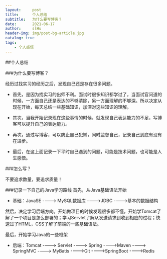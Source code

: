 ```yaml
---
layout:     post
title:      个人总结
subtitle:   为什么要写博客？
date:       2021-06-17
author:     slHu
header-img: img/post-bg-article.jpg
catalog: true
tags:
    - 个人感悟
---
```


##个人总结


###为什么要写博客？


经历过找实习的经历之后，发现自己还是存在很多问题。



- 首先，是因为找实习的出师不利。面试时很多知识都学过了，当面试官问道的时候，一方面自己还是表达的不够清除，另一方面理解的不够深。所以决定从现在开始，每天总结一些基础知识，加深对这些知识的理解。



- 其次，当我开始记录现在这些事情的时候，就发现自己表达能力的不足，写博客可以提升自己的表达能力。



- 再次，通过写博客，可以防止自己犯懒，同时监督自己，记录自己到底有没有在进步。



- 最后，在这上面记录一下平时自己遇到的问题，可能是技术问题，也可能是人生感悟。


###怎么写？

不要追求数量，要追求质量！


###记录一下自己的Java学习路线
首先，从Java基础语法开始



- 基础：JavaSE ----> MySQL数据库 ---->JDBC ---->基本的数据结构

然后，决定学习后端方向。开始做项目的时候发现很多都不懂，开始学Tomcat了解了一个项目是怎么部署的；学习Servlet了解从发送请求到收到相应的过程；快速过了HTML，CSS了解了前端的一些基础语法。

最后，开始学习Java的一些框架



- 后端：Tomcat ----> Servlet ----> Spring ---->Maven ----> SpringMVC ----> MyBatis ---->Git ---->SpringBoot ---->Redis